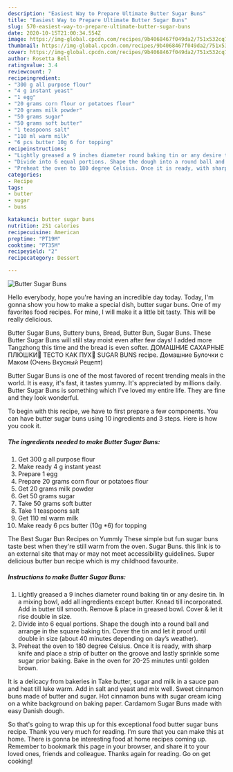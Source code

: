```yaml
---
description: "Easiest Way to Prepare Ultimate Butter Sugar Buns"
title: "Easiest Way to Prepare Ultimate Butter Sugar Buns"
slug: 570-easiest-way-to-prepare-ultimate-butter-sugar-buns
date: 2020-10-15T21:00:34.554Z
image: https://img-global.cpcdn.com/recipes/9b4068467f049da2/751x532cq70/butter-sugar-buns-recipe-main-photo.jpg
thumbnail: https://img-global.cpcdn.com/recipes/9b4068467f049da2/751x532cq70/butter-sugar-buns-recipe-main-photo.jpg
cover: https://img-global.cpcdn.com/recipes/9b4068467f049da2/751x532cq70/butter-sugar-buns-recipe-main-photo.jpg
author: Rosetta Bell
ratingvalue: 3.4
reviewcount: 7
recipeingredient:
- "300 g all purpose flour"
- "4 g instant yeast"
- "1 egg"
- "20 grams corn flour or potatoes flour"
- "20 grams milk powder"
- "50 grams sugar"
- "50 grams soft butter"
- "1 teaspoons salt"
- "110 ml warm milk"
- "6 pcs butter 10g 6 for topping"
recipeinstructions:
- "Lightly greased a 9 inches diameter round baking tin or any desire tin. In a mixing bowl, add all ingredients except butter. Knead till incorporated. Add in butter till smooth. Remove &amp; place in greased bowl. Cover &amp; let it rise double in size."
- "Divide into 6 equal portions. Shape the dough into a round ball and arrange in the square baking tin. Cover the tin and let it proof until double in size (about 40 minutes depending on day’s weather)."
- "Preheat the oven to 180 degree Celsius. Once it is ready, with sharp knife and place a strip of butter on the groove and lastly sprinkle some sugar prior baking. Bake in the oven for 20-25 minutes until golden brown."
categories:
- Recipe
tags:
- butter
- sugar
- buns

katakunci: butter sugar buns 
nutrition: 251 calories
recipecuisine: American
preptime: "PT19M"
cooktime: "PT35M"
recipeyield: "2"
recipecategory: Dessert

---
```



![Butter Sugar Buns](https://img-global.cpcdn.com/recipes/9b4068467f049da2/751x532cq70/butter-sugar-buns-recipe-main-photo.jpg)

Hello everybody, hope you're having an incredible day today. Today, I'm gonna show you how to make a special dish, butter sugar buns. One of my favorites food recipes. For mine, I will make it a little bit tasty. This will be really delicious.

Butter Sugar Buns, Buttery buns, Bread, Butter Bun, Sugar Buns. These Butter Sugar Buns will still stay moist even after few days! I added more Tangzhong this time and the bread is even softer. ДОМАШНИЕ САХАРНЫЕ ПЛЮШКИ🍥 ТЕСТО КАК ПУХ🍥 SUGAR BUNS recipe. Домашние Булочки с Маком (Очень Вкусный Рецепт)

Butter Sugar Buns is one of the most favored of recent trending meals in the world. It is easy, it's fast, it tastes yummy. It's appreciated by millions daily. Butter Sugar Buns is something which I've loved my entire life. They are fine and they look wonderful.


To begin with this recipe, we have to first prepare a few components. You can have butter sugar buns using 10 ingredients and 3 steps. Here is how you cook it.

<!--inarticleads1-->

##### The ingredients needed to make Butter Sugar Buns:

1. Get 300 g all purpose flour
1. Make ready 4 g instant yeast
1. Prepare 1 egg
1. Prepare 20 grams corn flour or potatoes flour
1. Get 20 grams milk powder
1. Get 50 grams sugar
1. Take 50 grams soft butter
1. Take 1 teaspoons salt
1. Get 110 ml warm milk
1. Make ready 6 pcs butter (10g *6) for topping


The Best Sugar Bun Recipes on Yummly These simple but fun sugar buns taste best when they&#39;re still warm from the oven. Sugar Buns. this link is to an external site that may or may not meet accessibility guidelines. Super delicious butter bun recipe which is my childhood favourite. 

<!--inarticleads2-->

##### Instructions to make Butter Sugar Buns:

1. Lightly greased a 9 inches diameter round baking tin or any desire tin. In a mixing bowl, add all ingredients except butter. Knead till incorporated. Add in butter till smooth. Remove &amp; place in greased bowl. Cover &amp; let it rise double in size.
1. Divide into 6 equal portions. Shape the dough into a round ball and arrange in the square baking tin. Cover the tin and let it proof until double in size (about 40 minutes depending on day’s weather).
1. Preheat the oven to 180 degree Celsius. Once it is ready, with sharp knife and place a strip of butter on the groove and lastly sprinkle some sugar prior baking. Bake in the oven for 20-25 minutes until golden brown.


It is a delicacy from bakeries in Take butter, sugar and milk in a sauce pan and heat till luke warm. Add in salt and yeast and mix well. Sweet cinnamon buns made of butter and sugar. Hot cinnamon buns with sugar cream icing on a white background on baking paper. Cardamom Sugar Buns made with easy Danish dough. 

So that's going to wrap this up for this exceptional food butter sugar buns recipe. Thank you very much for reading. I'm sure that you can make this at home. There is gonna be interesting food at home recipes coming up. Remember to bookmark this page in your browser, and share it to your loved ones, friends and colleague. Thanks again for reading. Go on get cooking!
